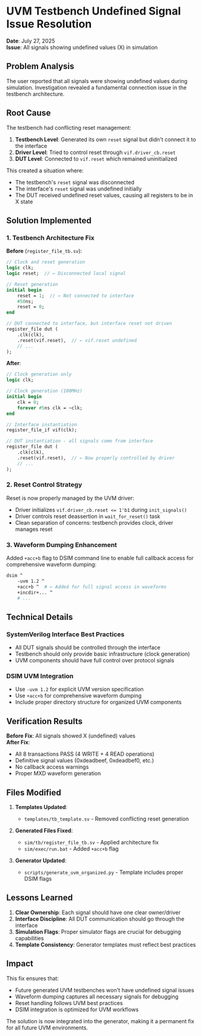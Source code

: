 # UVM Testbench Undefined Signal Issue Resolution

**Date**: July 27, 2025  
**Issue**: All signals showing undefined values (X) in simulation

## Problem Analysis

The user reported that all signals were showing undefined values during simulation. Investigation revealed a fundamental connection issue in the testbench architecture.

## Root Cause

The testbench had conflicting reset management:

1. **Testbench Level**: Generated its own `reset` signal but didn't connect it to the interface
2. **Driver Level**: Tried to control reset through `vif.driver_cb.reset`  
3. **DUT Level**: Connected to `vif.reset` which remained uninitialized

This created a situation where:
- The testbench's `reset` signal was disconnected
- The interface's `reset` signal was undefined initially
- The DUT received undefined reset values, causing all registers to be in X state

## Solution Implemented

### 1. Testbench Architecture Fix

**Before** (`register_file_tb.sv`):
```systemverilog
// Clock and reset generation
logic clk;
logic reset;  // ← Disconnected local signal

// Reset generation
initial begin
    reset = 1;  // ← Not connected to interface
    #50ns;
    reset = 0;
end

// DUT connected to interface, but interface reset not driven
register_file dut (
    .clk(clk),
    .reset(vif.reset),  // ← vif.reset undefined
    // ...
);
```

**After**:
```systemverilog
// Clock generation only
logic clk;

// Clock generation (100MHz)
initial begin
    clk = 0;
    forever #5ns clk = ~clk;
end

// Interface instantiation
register_file_if vif(clk);

// DUT instantiation - all signals come from interface
register_file dut (
    .clk(clk),
    .reset(vif.reset),  // ← Now properly controlled by driver
    // ...
);
```

### 2. Reset Control Strategy

Reset is now properly managed by the UVM driver:
- Driver initializes `vif.driver_cb.reset <= 1'b1` during `init_signals()`
- Driver controls reset deassertion in `wait_for_reset()` task
- Clean separation of concerns: testbench provides clock, driver manages reset

### 3. Waveform Dumping Enhancement

Added `+acc+b` flag to DSIM command line to enable full callback access for comprehensive waveform dumping:

```bash
dsim ^
    -uvm 1.2 ^
    +acc+b ^  # ← Added for full signal access in waveforms
    +incdir+... ^
    # ...
```

## Technical Details

### SystemVerilog Interface Best Practices
- All DUT signals should be controlled through the interface
- Testbench should only provide basic infrastructure (clock generation)
- UVM components should have full control over protocol signals

### DSIM UVM Integration
- Use `-uvm 1.2` for explicit UVM version specification
- Use `+acc+b` for comprehensive waveform dumping
- Include proper directory structure for organized UVM components

## Verification Results

**Before Fix**: All signals showed X (undefined) values  
**After Fix**: 
- All 8 transactions PASS (4 WRITE + 4 READ operations)
- Definitive signal values (0xdeadbeef, 0xdeadbef0, etc.)
- No callback access warnings
- Proper MXD waveform generation

## Files Modified

1. **Templates Updated**:
   - `templates/tb_template.sv` - Removed conflicting reset generation
   
2. **Generated Files Fixed**:
   - `sim/tb/register_file_tb.sv` - Applied architecture fix
   - `sim/exec/run.bat` - Added `+acc+b` flag
   
3. **Generator Updated**:
   - `scripts/generate_uvm_organized.py` - Template includes proper DSIM flags

## Lessons Learned

1. **Clear Ownership**: Each signal should have one clear owner/driver
2. **Interface Discipline**: All DUT communication should go through the interface
3. **Simulation Flags**: Proper simulator flags are crucial for debugging capabilities
4. **Template Consistency**: Generator templates must reflect best practices

## Impact

This fix ensures that:
- Future generated UVM testbenches won't have undefined signal issues
- Waveform dumping captures all necessary signals for debugging
- Reset handling follows UVM best practices
- DSIM integration is optimized for UVM workflows

The solution is now integrated into the generator, making it a permanent fix for all future UVM environments.
